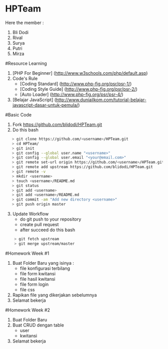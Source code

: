 # HPTeam

Here the member :

1. Bli Dodi
2. Rival
3. Surya
4. Putri
5. Mirza

#Resource Learning

1. [PHP For Beginner] (http://www.w3schools.com/php/default.asp)
2. Code's Rule 
	- [Coding Standard] (http://www.php-fig.org/psr/psr-1/)
	- [Coding Style Guide] (http://www.php-fig.org/psr/psr-2/)
	- [Auto Loader] (http://www.php-fig.org/psr/psr-4/)
3. [Belajar JavaScript] (http://www.duniailkom.com/tutorial-belajar-javascript-dasar-untuk-pemula/)


#Basic Code

1. Fork https://github.com/blidodi/HPTeam.git
2. Do this bash

 ```bash
    > git clone https://github.com/<username>/HPTeam.git
	> cd HPTeam/
	> git init
	> git config --global user.name "<username>"
	> git config --global user.email "<your@email.com>"
    > git remote set-url origin https://github.com/<username>/HPTeam.git
    > git remote add upstream https://github.com/blidodi/HPTeam.git
    > git remote -v 
	> mkdir <username>
	> touch <username>/README.md
	> git status
	> git add <username>
	> git add <username>/README.md
	> git commit -am "Add new directory <username>"
	> git push origin master
 ```

3. Update Workflow
    - do git push to your repository
    - create pull request
    - after succeed do this bash

```bash
    > git fetch upstream
    > git merge upstream/master
 ```

#Homework Week #1

1. Buat Folder Baru yang isinya :
	- file konfigurasi terbilang
	- file form kwitansi
	- file hasil kwitansi
	- file form login
	- file css
2. Rapikan file yang dikerjakan sebelumnya
3. Selamat bekerja


#Homework Week #2

1. Buat Folder Baru
2. Buat CRUD dengan table
	- user
	- kwitansi
3. Selamat bekerja
